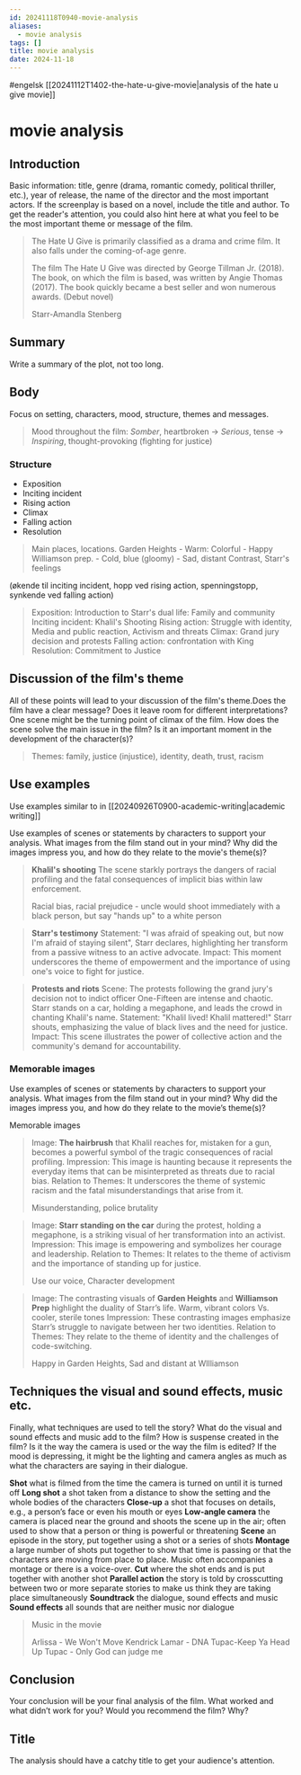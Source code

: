 ```yaml
---
id: 20241118T0940-movie-analysis
aliases:
  - movie analysis
tags: []
title: movie analysis
date: 2024-11-18
---
```


#engelsk [[20241112T1402-the-hate-u-give-movie|analysis of the hate u give movie]]

# movie analysis

## Introduction

Basic information: title, genre (drama, romantic comedy, political thriller, etc.), year of release, the name of the director and the most important actors.
If the screenplay is based on a novel, include the title and author.
To get the reader's attention, you could also hint here at what you feel to be the most important theme or message of the film.

> The Hate U Give is primarily classified as a drama and crime film. It also falls under the coming-of-age genre.
>
> The film The Hate U Give was directed by George Tillman Jr. (2018). The book, on which the film is based, was written by Angie Thomas (2017). The book quickly became a best seller and won numerous awards. (Debut novel)
>
> Starr-Amandla Stenberg

## Summary

Write a summary of the plot, not too long.

## Body

Focus on setting, characters, mood, structure, themes and messages.

> Mood throughout the film: _Somber_, heartbroken -> _Serious_, tense -> _Inspiring_, thought-provoking (fighting for justice)

### Structure

- Exposition
- Inciting incident
- Rising action
- Climax
- Falling action
- Resolution

> Main places, locations.
> Garden Heights - Warm: Colorful - Happy
> Williamson prep. - Cold, blue (gloomy) - Sad, distant
> Contrast, Starr's feelings

(økende til inciting incident, hopp ved rising action, spenningstopp, synkende ved falling action)

> Exposition: Introduction to Starr's dual life: Family and community
> Inciting incident: Khalil's Shooting
> Rising action: Struggle with identity, Media and public reaction, Activism and threats
> Climax: Grand jury decision and protests
> Falling action: confrontation with King
> Resolution: Commitment to Justice

## Discussion of the film's theme

All of these points will lead to your discussion of the film's theme.Does the film have a clear message? Does it leave room for different interpretations? One scene might be the turning point of climax of the film. How does the scene solve the main issue in the film? Is it an important moment in the development of the character(s)?

> Themes: family, justice (injustice), identity, death, trust, racism

## Use examples

Use examples similar to in [[20240926T0900-academic-writing|academic writing]]

Use examples of scenes or statements by characters to support your analysis. What images from the film stand out in your mind? Why did the images impress you, and how do they relate to the movie's theme(s)?

> **Khalil's shooting**
> The scene starkly portrays the dangers of racial profiling and the fatal consequences of implicit bias within law enforcement.
>
> Racial bias, racial prejudice - uncle would shoot immediately with a black person, but say "hands up" to a white person

> **Starr's testimony**
> Statement: "I was afraid of speaking out, but now I'm afraid of staying silent", Starr declares, highlighting her transform from a passive witness to an active advocate.
> Impact: This moment underscores the theme of empowerment and the importance of using one's voice to fight for justice.

> **Protests and riots**
> Scene: The protests following the grand jury's decision not to indict officer One-Fifteen are intense and chaotic. Starr stands on a car, holding a megaphone, and leads the crowd in chanting Khalil's name.
> Statement: "Khalil lived! Khalil mattered!" Starr shouts, emphasizing the value of black lives and the need for justice.
> Impact: This scene illustrates the power of collective action and the community's demand for accountability.

### Memorable images

Use examples of scenes or statements by characters to support your analysis. What images from the film stand out in your mind? Why did the images impress you, and how do they relate to the movie’s theme(s)?

Memorable images

> Image: **The hairbrush** that Khalil reaches for, mistaken for a gun, becomes a powerful symbol of the tragic consequences of racial profiling.
> Impression: This image is haunting because it represents the everyday items that can be misinterpreted as threats due to racial bias.
> Relation to Themes: It underscores the theme of systemic racism and the fatal misunderstandings that arise from it.
>
> Misunderstanding, police brutality

> Image: **Starr standing on the car** during the protest, holding a megaphone, is a striking visual of her transformation into an activist.
> Impression: This image is empowering and symbolizes her courage and leadership.
> Relation to Themes: It relates to the theme of activism and the importance of standing up for justice.
>
> Use our voice, Character development

> Image: The contrasting visuals of **Garden Heights** and **Williamson Prep** highlight the duality of Starr’s life. Warm, vibrant colors Vs. cooler, sterile tones
> Impression: These contrasting images emphasize Starr’s struggle to navigate between her two identities.
> Relation to Themes: They relate to the theme of identity and the challenges of code-switching.
>
> Happy in Garden Heights, Sad and distant at WIlliamson

## Techniques the visual and sound effects, music etc.

Finally, what techniques are used to tell the story? What do the visual and sound effects and music add to the film? How is suspense created in the film? Is it the way the camera is used or the way the film is edited? If the mood is depressing, it might be the lighting and camera angles as much as what the characters are saying in their dialogue.

**Shot** what is filmed from the time the camera is turned on until it is turned off
**Long shot** a shot taken from a distance to show the setting and the whole bodies of the characters
**Close-up** a shot that focuses on details, e.g., a person’s face or even his mouth or eyes
**Low-angle camera** the camera is placed near the ground and shoots the scene up in the air; often used to show that a person or thing is powerful or threatening
**Scene** an episode in the story, put together using a shot or a series of shots
**Montage** a large number of shots put together to show that time is passing or that the characters are moving from place to place. Music often accompanies a montage or there is a voice-over.
**Cut** where the shot ends and is put together with another shot
**Parallel action** the story is told by crosscutting between two or more separate stories to make us think they are taking place simultaneously
**Soundtrack** the dialogue, sound effects and music
**Sound effects** all sounds that are neither music nor dialogue

> Music in the movie
>
> Arlissa - We Won't Move
> Kendrick Lamar - DNA
> Tupac-Keep Ya Head Up
> Tupac - Only God can judge me

## Conclusion

Your conclusion will be your final analysis of the film. What worked and what didn’t work for you? Would you recommend the film? Why?

## Title

The analysis should have a catchy title to get your audience's attention.
